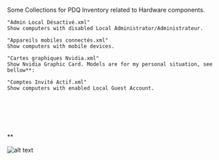 Some Collections for PDQ Inventory related to Hardware components.

````
"Admin Local Désactivé.xml"
Show computers with disabled Local Administrator/Administrateur.

"Appareils mobiles connectés.xml"
Show computers with mobile devices.

"Cartes graphiques Nvidia.xml"
Show Nvidia Graphic Card. Models are for my personal situation, see bellow**:

"Comptes Invité Actif.xml"
Show computers with enabled Local Guest Account.







````
** 

![alt text](https://github.com/wizz13150/PDQ_Repo/blob/master/PDQInventory/Hardware/NVidia.png)
